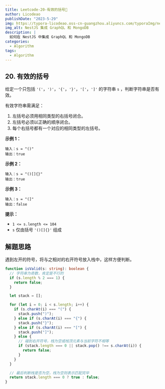```yaml
---
title: Leetcode-20-有效的括号📌
author: Licodeao
publishDate: "2023-5-29"
img: https://typora-licodeao.oss-cn-guangzhou.aliyuncs.com/typoraImg/nestjs-graphql-mongodb.webp
img_alt: NestJS 集成 GraphQL 和 MongoDB
description: |
  如何在 NestJS 中集成 GraphQL 和 MongoDB
categories:
  - Algorithm
tags:
  - Algorithm
---
```


## 20. 有效的括号

给定一个只包括 `'('`，`')'`，`'{'`，`'}'`，`'['`，`']'` 的字符串 `s` ，判断字符串是否有效。

有效字符串需满足：

1. 左括号必须用相同类型的右括号闭合。
2. 左括号必须以正确的顺序闭合。
3. 每个右括号都有一个对应的相同类型的左括号。

**示例 1：**

```
输入：s = "()"
输出：true
```

**示例 2：**

```
输入：s = "()[]{}"
输出：true
```

**示例 3：**

```
输入：s = "(]"
输出：false
```

**提示：**

- `1 <= s.length <= 104`
- `s` 仅由括号 `'()[]{}'` 组成

## 解题思路

遇到左开的符号，将与之相对的右开符号放入栈中，这样方便判断。

```typescript
function isValid(s: string): boolean {
  // 字符串为奇数，肯定是不行的
  if (s.length % 2 === 1) {
    return false;
  }

  let stack = [];

  for (let i = 0; i < s.length; i++) {
    if (s.charAt(i) === "(") {
      stack.push(")");
    } else if (s.charAt(i) === "{") {
      stack.push("}");
    } else if (s.charAt(i) === "[") {
      stack.push("]");
    } else {
      // 碰到右开符号，栈为空或栈顶元素与当前字符不相等
      if (stack.length === 0 || stack.pop() !== s.charAt(i)) {
        return false;
      }
    }
  }

  // 最后判断栈是否为空，栈为空则表示匹配完毕
  return stack.length === 0 ? true : false;
}
```
